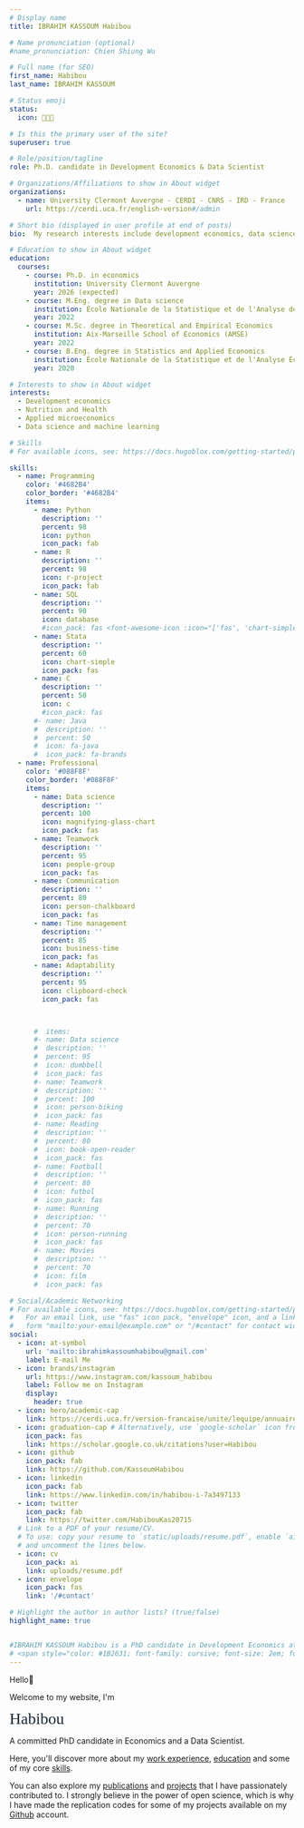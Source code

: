 ```yaml
---
# Display name
title: IBRAHIM KASSOUM Habibou

# Name pronunciation (optional)
#name_pronunciation: Chien Shiung Wu

# Full name (for SEO)
first_name: Habibou
last_name: IBRAHIM KASSOUM

# Status emoji
status:
  icon: 👨🏾‍💼️

# Is this the primary user of the site?
superuser: true

# Role/position/tagline
role: Ph.D. candidate in Development Economics & Data Scientist

# Organizations/Affiliations to show in About widget
organizations:
  - name: University Clermont Auvergne - CERDI - CNRS - IRD - France
    url: https://cerdi.uca.fr/english-version#/admin

# Short bio (displayed in user profile at end of posts)
bio:  My research interests include development economics, data science and programmable matter.

# Education to show in About widget
education:
  courses:
    - course: Ph.D. in economics
      institution: University Clermont Auvergne
      year: 2026 (expected)
    - course: M.Eng. degree in Data science
      institution: École Nationale de la Statistique et de l'Analyse de l'Information (ENSAI-Rennes)
      year: 2022
    - course: M.Sc. degree in Theoretical and Empirical Economics
      institution: Aix-Marseille School of Economics (AMSE)
      year: 2022
    - course: B.Eng. degree in Statistics and Applied Economics
      institution: École Nationale de la Statistique et de l'Analyse Économique (ENSAE-Dakar)
      year: 2020

# Interests to show in About widget
interests:
  - Development economics
  - Nutrition and Health
  - Applied microeconomics
  - Data science and machine learning

# Skills
# For available icons, see: https://docs.hugoblox.com/getting-started/page-builder/#icons

skills:
  - name: Programming
    color: '#4682B4'
    color_border: '#4682B4'
    items:
      - name: Python
        description: ''
        percent: 98
        icon: python
        icon_pack: fab
      - name: R
        description: ''
        percent: 98
        icon: r-project
        icon_pack: fab  
      - name: SQL
        description: ''
        percent: 90
        icon: database
        #icon_pack: fas <font-awesome-icon :icon="['fas', 'chart-simple']" />
      - name: Stata
        description: ''
        percent: 60
        icon: chart-simple
        icon_pack: fas
      - name: C
        description: ''
        percent: 50
        icon: c
        #icon_pack: fas 
      #- name: Java
      #  description: ''
      #  percent: 50
      #  icon: fa-java
      #  icon_pack: fa-brands
  - name: Professional 
    color: '#088F8F'
    color_border: '#088F8F'
    items:
      - name: Data science
        description: ''
        percent: 100
        icon: magnifying-glass-chart
        icon_pack: fas
      - name: Teamwork 
        description: ''
        percent: 95
        icon: people-group
        icon_pack: fas
      - name: Communication
        description: ''
        percent: 80
        icon: person-chalkboard
        icon_pack: fas
      - name: Time management
        description: ''
        percent: 85
        icon: business-time
        icon_pack: fas
      - name: Adaptability 
        description: ''
        percent: 95
        icon: clipboard-check
        icon_pack: fas



      #  items:
      #- name: Data science
      #  description: ''
      #  percent: 95
      #  icon: dumbbell
      #  icon_pack: fas
      #- name: Teamwork 
      #  description: ''
      #  percent: 100
      #  icon: person-biking
      #  icon_pack: fas
      #- name: Reading
      #  description: ''
      #  percent: 80
      #  icon: book-open-reader
      #  icon_pack: fas
      #- name: Football
      #  description: ''
      #  percent: 80
      #  icon: futbol
      #  icon_pack: fas
      #- name: Running 
      #  description: ''
      #  percent: 70
      #  icon: person-running
      #  icon_pack: fas
      #- name: Movies
      #  description: ''
      #  percent: 70
      #  icon: film
      #  icon_pack: fas

# Social/Academic Networking
# For available icons, see: https://docs.hugoblox.com/getting-started/page-builder/#icons
#   For an email link, use "fas" icon pack, "envelope" icon, and a link in the
#   form "mailto:your-email@example.com" or "/#contact" for contact widget.
social:
  - icon: at-symbol
    url: 'mailto:ibrahimkassoumhabibou@gmail.com'
    label: E-mail Me
  - icon: brands/instagram
    url: https://www.instagram.com/kassoum_habibou
    label: Follow me on Instagram
    display:
      header: true
  - icon: hero/academic-cap
    link: https://cerdi.uca.fr/version-francaise/unite/lequipe/annuaire/m-habibou-ibrahim-kassoum#/
  - icon: graduation-cap # Alternatively, use `google-scholar` icon from `ai` icon pack
    icon_pack: fas
    link: https://scholar.google.co.uk/citations?user=Habibou
  - icon: github
    icon_pack: fab
    link: https://github.com/KassoumHabibou
  - icon: linkedin
    icon_pack: fab
    link: https://www.linkedin.com/in/habibou-i-7a3497133
  - icon: twitter
    icon_pack: fab
    link: https://twitter.com/HabibouKas20715
  # Link to a PDF of your resume/CV.
  # To use: copy your resume to `static/uploads/resume.pdf`, enable `ai` icons in `params.yaml`,
  # and uncomment the lines below.
  - icon: cv
    icon_pack: ai
    link: uploads/resume.pdf
  - icon: envelope
    icon_pack: fas
    link: '/#contact'

# Highlight the author in author lists? (true/false)
highlight_name: true


#IBRAHIM KASSOUM Habibou is a PhD candidate in Development Economics at University Clermont Auvergne (UCA). His research focuses on issues related to health (children's nutrition and health, health care utilization) and gender economics (women’s empowerment and its impact on household member’s health). His goal is to start a PhD in women empowerment and health issues in 2023 at AMSE. He holds a research master degree in Theoretical and Empirical Economics (ETE) from AMSE. He previously worked as a research analyst in developing countries (Senegal and Niger).
# <span style="color: #1B2631; font-family: cursive; font-size: 2em; font-variant-ligatures: common-ligatures;">Habibou</span>
---
```

Hello👋

Welcome to my website, I'm

<span style="color: #1B2631; font-family: cursive; font-size: 2em; font-variant-ligatures: common-ligatures;">Habibou</span>

A committed PhD candidate in Economics and a Data Scientist. 

Here, you'll discover more about my [work experience](#experience), [education](#education) and some of my core [skills](#skills). 

 You can also explore my [publications](#featured) and [projects](#projects) that I have passionately contributed to. I strongly believe in the power of open science, which is why I have made the replication codes for some of my projects available on my [Github](https://github.com/KassoumHabibou) account.


